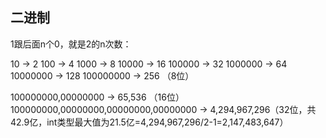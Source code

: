 ## 二进制

1跟后面n个0，就是2的n次数：

10 -> 2
100 -> 4
1000 -> 8
10000 -> 16
100000 -> 32
1000000 -> 64
10000000 -> 128
100000000 -> 256 （8位）

100000000,00000000 -> 65,536 （16位）
100000000,00000000,00000000,00000000 -> 4,294,967,296（32位，共42.9亿，int类型最大值为21.5亿=4,294,967,296/2-1=2,147,483,647）

